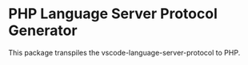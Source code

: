 PHP Language Server Protocol Generator
======================================

This package transpiles the vscode-language-server-protocol to PHP.

